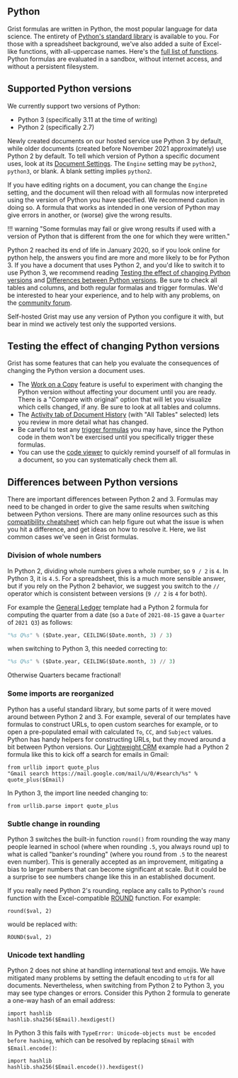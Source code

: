 Python
-------

Grist formulas are written in Python, the most popular language for data science.
The entirety of [Python's standard library](https://docs.python.org/3.11/library/) is available
to you. For those with a spreadsheet background, we've also added a suite of Excel-like
functions, with all-uppercase names. Here's the [full list of functions](functions.md).
Python formulas are evaluated in a sandbox, without internet access, and without a
persistent filesystem.

## Supported Python versions

We currently support two versions of Python:

 * Python 3 (specifically 3.11 at the time of writing)
 * Python 2 (specifically 2.7)

Newly created documents on our hosted service use Python 3 by default, while older documents
(created before November 2021 approximately) use Python 2 by default. To tell which version of Python
a specific document uses, look at its [Document Settings](creating-doc.md#document-settings).
The `Engine` setting may be `python2`, `python3`, or blank.
A blank setting implies `python2`.

If you have editing rights on a document, you can change the `Engine` setting,
and the document will then reload with all formulas now interpreted using the
version of Python you have specified. We recommend caution in doing so.
A formula that works as intended in one version of Python may give errors
in another, or (worse) give the wrong results.

!!! warning "Some formulas may fail or give wrong results if used with a version of Python that is different from the one for which they were written."

Python 2 reached its end of life in January 2020, so if you look online for python help,
the answers you find are more and more likely to be for Python 3. If you have a document
that uses Python 2, and you'd like to switch it to use Python 3, we recommend reading
[Testing the effect of changing Python versions](python.md#testing-the-effect-of-changing-python-versions)
and [Differences between Python versions](python.md#differences-between-python-versions).
Be sure to check all tables and columns, and both regular formalas and trigger formulas.
We'd be interested to hear your experience, and to help with any problems,
on the [community forum](https://community.getgrist.com/).

Self-hosted Grist may use any version of Python you configure it with, but bear in
mind we actively test only the supported versions.

## Testing the effect of changing Python versions

Grist has some features that can help you evaluate the consequences of changing the
Python version a document uses.

 * The [Work on a Copy](copying-docs.md#trying-out-changes) feature is useful to
   experiment with changing the Python version without affecting your document until
   you are ready. There is a "Compare with original" option that will let you
   visualize which cells changed, if any. Be sure to look at all tables and columns.
 * The [Activity tab of Document History](document-history.md#activity)
   (with "All Tables" selected) lets you review in more detail what has
   changed.
 * Be careful to test any [trigger formulas](formulas.md#trigger-formulas) you may
   have, since the Python code in them won't be exercised until you specifically
   trigger these formulas.
 * You can use the [code viewer](formulas.md#code-viewer) to quickly remind yourself
   of all formulas in a document, so you can systematically check them all.

## Differences between Python versions

There are important differences between Python 2 and 3. Formulas may need
to be changed in order to give the same results when switching between Python
versions. There are many online resources such as this
[compatibility cheatsheet](https://python-future.org/compatible_idioms.html)
which can help figure out what the issue is when you hit a difference, and
get ideas on how to resolve it. Here, we list common cases we've
seen in Grist formulas.

### Division of whole numbers

In Python 2, dividing whole numbers gives a whole number, so `9 / 2` is `4`.
In Python 3, it is `4.5`. For a spreadsheet, this is a much more sensible answer,
but if you rely on the Python 2 behavior, we suggest you switch to the `//` operator
which is consistent between versions (`9 // 2` is `4` for both).

For example the [General Ledger](https://templates.getgrist.com/2YwYBWpREY2a/General-Ledger)
template had a Python 2 formula for computing the quarter from a date (so a `Date` of
`2021-08-15` gave a `Quarter` of `2021 Q3`) as follows:

```py
"%s Q%s" % ($Date.year, CEILING($Date.month, 3) / 3)
```

when switching to Python 3, this needed correcting to:

```py
"%s Q%s" % ($Date.year, CEILING($Date.month, 3) // 3)
```

Otherwise Quarters became fractional!

### Some imports are reorganized

Python has a useful standard library, but some parts of it were
moved around between Python 2 and 3.
For example, several of our templates have formulas to construct URLs,
to open custom searches for example, or to open a pre-populated email
with calculated `To`, `CC`, and `Subject` values.
Python has handy helpers for constructing URLs,
but they moved around a bit between Python versions.
Our [Lightweight CRM](https://templates.getgrist.com/doc/lightweight-crm)
example had a Python 2 formula like this to kick off a search for emails in
Gmail:

```
from urllib import quote_plus
"Gmail search https://mail.google.com/mail/u/0/#search/%s" % quote_plus($Email)
```

In Python 3, the import line needed changing to:

```
from urllib.parse import quote_plus
```

### Subtle change in rounding

Python 3 switches the built-in function `round()` from rounding the way many people learned in school
(where when rounding `.5`, you always round up)
to what is called "banker's rounding" (where you round from `.5` to the
nearest even number). This is generally accepted as an improvement, mitigating
a bias to larger numbers that can become significant at scale.
But it could be a surprise to see numbers change like this in an established
document.

If you really need Python 2's rounding, replace any calls to Python's
`round` function with the Excel-compatible [ROUND](functions.md#round) function. For example:

```
round($val, 2)
```

would be replaced with:

```
ROUND($val, 2)
```

### Unicode text handling

Python 2 does not shine at handling international text and emojis.
We have mitigated many problems by setting the default encoding
to `utf8` for all documents. Nevertheless, when switching from Python 2 to
Python 3, you may see type changes or errors. Consider this Python 2 formula
to generate a one-way hash of an email address:

```
import hashlib
hashlib.sha256($Email).hexdigest()
```

In Python 3 this fails with `TypeError: Unicode-objects must be encoded before hashing`,
which can be resolved by replacing `$Email` with `$Email.encode()`:

```
import hashlib
hashlib.sha256($Email.encode()).hexdigest()
```
